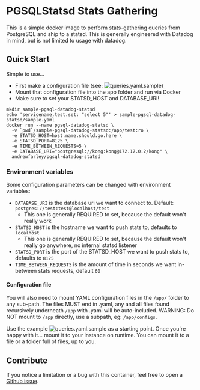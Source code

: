 # PGSQLStatsd Stats Gathering

This is a simple docker image to perform stats-gathering queries from PostgreSQL and ship to a statsd.  This is generally engineered with Datadog in mind, but is not limited to usage with datadog.

## Quick Start

Simple to use...
 * First make a configuration file (see: ![queries.yaml.sample](./queries.yaml.sample))
 * Mount that configuration file into the app folder and run via Docker
 * Make sure to set your STATSD_HOST and DATABASE_URI!

```
mkdir sample-pgsql-datadog-statsd
echo 'servicename.test.set: "select 5"' > sample-pgsql-datadog-statsd/sample.yaml
docker run --name pgsql-datadog-statsd \
  -v `pwd`/sample-pgsql-datadog-statsd:/app/test:ro \
  -e STATSD_HOST=host.name.should.go.here \
  -e STATSD_PORT=8125 \
  -e TIME_BETWEEN_REQUESTS=5 \
  -e DATABASE_URI="postgresql://kong:kong@172.17.0.2/kong" \
  andrewfarley/pgsql-datadog-statsd
```

### Environment variables

Some configuration parameters can be changed with environment variables:

* `DATABASE_URI` is the database uri we want to connect to.  Default: `postgres://test:test@localhost/test`
  * This one is generally REQUIRED to set, because the default won't really work
* `STATSD_HOST` is the hostname we want to push stats to, defaults to `localhost`
  * This one is generally REQUIRED to set, because the default won't really go anywhere, no internal statsd listener
* `STATSD_PORT` is the port of the STATSD_HOST we want to push stats to, defaults to `8125`
* `TIME_BETWEEN_REQUESTS` is the amount of time in seconds we want in-between stats requests, default `60`

#### Configuration file

You will also need to mount YAML configuration files in the `/app/` folder to any sub-path.  The files MUST end in .yaml, any and all files found recursively underneath `/app` with .yaml will be auto-included.  WARNING: Do NOT mount to `/app` directly, use a subpath, eg: `/app/configs`.

Use the example ![queries.yaml.sample](./queries.yaml.sample) as a starting point.  Once you're happy with it... mount it to your instance on runtime.  You can mount it to a file or a folder full of files, up to you.

## Contribute

If you notice a limitation or a bug with this container, feel free to open a [Github issue](https://github.com/TODO/issues).